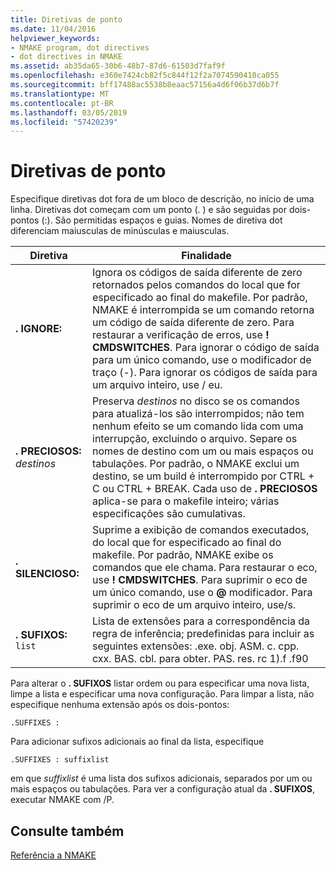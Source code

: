 ```yaml
---
title: Diretivas de ponto
ms.date: 11/04/2016
helpviewer_keywords:
- NMAKE program, dot directives
- dot directives in NMAKE
ms.assetid: ab35da65-30b6-48b7-87d6-61503d7faf9f
ms.openlocfilehash: e360e7424cb82f5c844f12f2a7074590410ca055
ms.sourcegitcommit: bff17488ac5538b8eaac57156a4d6f06b37d6b7f
ms.translationtype: MT
ms.contentlocale: pt-BR
ms.lasthandoff: 03/05/2019
ms.locfileid: "57420239"
---
```

# <a name="dot-directives"></a>Diretivas de ponto

Especifique diretivas dot fora de um bloco de descrição, no início de uma linha. Diretivas dot começam com um ponto (. ) e são seguidas por dois-pontos (:). São permitidas espaços e guias. Nomes de diretiva dot diferenciam maiusculas de minúsculas e maiusculas.

|Diretiva|Finalidade|
|---------------|-------------|
|**. IGNORE:**|Ignora os códigos de saída diferente de zero retornados pelos comandos do local que for especificado ao final do makefile. Por padrão, NMAKE é interrompida se um comando retorna um código de saída diferente de zero. Para restaurar a verificação de erros, use **! CMDSWITCHES**. Para ignorar o código de saída para um único comando, use o modificador de traço (-). Para ignorar os códigos de saída para um arquivo inteiro, use / eu.|
|**. PRECIOSOS:** *destinos*|Preserva *destinos* no disco se os comandos para atualizá-los são interrompidos; não tem nenhum efeito se um comando lida com uma interrupção, excluindo o arquivo. Separe os nomes de destino com um ou mais espaços ou tabulações. Por padrão, o NMAKE exclui um destino, se um build é interrompido por CTRL + C ou CTRL + BREAK. Cada uso de **. PRECIOSOS** aplica-se para o makefile inteiro; várias especificações são cumulativas.|
|**. SILENCIOSO:**|Suprime a exibição de comandos executados, do local que for especificado ao final do makefile. Por padrão, NMAKE exibe os comandos que ele chama. Para restaurar o eco, use **! CMDSWITCHES**. Para suprimir o eco de um único comando, use o **@** modificador. Para suprimir o eco de um arquivo inteiro, use/s.|
|**. SUFIXOS:** `list`|Lista de extensões para a correspondência da regra de inferência; predefinidas para incluir as seguintes extensões: .exe. obj. ASM. c. cpp. cxx. BAS. cbl. para obter. PAS. res. rc 1).f .f90|

Para alterar o **. SUFIXOS** listar ordem ou para especificar uma nova lista, limpe a lista e especificar uma nova configuração. Para limpar a lista, não especifique nenhuma extensão após os dois-pontos:

```
.SUFFIXES :
```

Para adicionar sufixos adicionais ao final da lista, especifique

```
.SUFFIXES : suffixlist
```

em que *suffixlist* é uma lista dos sufixos adicionais, separados por um ou mais espaços ou tabulações. Para ver a configuração atual da **. SUFIXOS**, executar NMAKE com /P.

## <a name="see-also"></a>Consulte também

[Referência a NMAKE](../build/nmake-reference.md)
